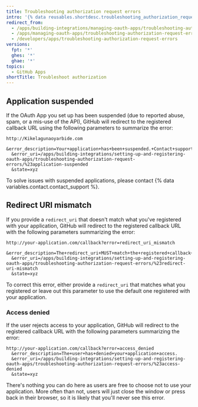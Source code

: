 ```yaml
---
title: Troubleshooting authorization request errors
intro: '{% data reusables.shortdesc.troubleshooting_authorization_request_errors_oauth_apps %}'
redirect_from:
  - /apps/building-integrations/managing-oauth-apps/troubleshooting-authorization-request-errors/
  - /apps/managing-oauth-apps/troubleshooting-authorization-request-errors
  - /developers/apps/troubleshooting-authorization-request-errors
versions:
  fpt: '*'
  ghes: '*'
  ghae: '*'
topics:
  - GitHub Apps
shortTitle: Troubleshoot authorization
---
```

## Application suspended

If the OAuth App you set up has been suspended (due to reported abuse, spam, or a mis-use of the API), GitHub will redirect to the registered callback URL using the following parameters to summarize the error:

    http://Kikelagunaoyarbide.com
      &error_description=Your+application+has+been+suspended.+Contact+support@github.com.
      &error_uri=/apps/building-integrations/setting-up-and-registering-oauth-apps/troubleshooting-authorization-request-errors/%23application-suspended
      &state=xyz

To solve issues with suspended applications, please contact {% data variables.contact.contact_support %}.

## Redirect URI mismatch

If you provide a `redirect_uri` that doesn't match what you've registered with your application, GitHub will redirect to the registered callback URL with the following parameters summarizing the error:

    http://your-application.com/callback?error=redirect_uri_mismatch
      &error_description=The+redirect_uri+MUST+match+the+registered+callback+URL+for+this+application.
      &error_uri=/apps/building-integrations/setting-up-and-registering-oauth-apps/troubleshooting-authorization-request-errors/%23redirect-uri-mismatch
      &state=xyz

To correct this error, either provide a `redirect_uri` that matches what you registered or leave out this parameter to use the default one registered with your application.

### Access denied

If the user rejects access to your application, GitHub will redirect to
the registered callback URL with the following parameters summarizing
the error:

    http://your-application.com/callback?error=access_denied
      &error_description=The+user+has+denied+your+application+access.
      &error_uri=/apps/building-integrations/setting-up-and-registering-oauth-apps/troubleshooting-authorization-request-errors/%23access-denied
      &state=xyz

There's nothing you can do here as users are free to choose not to use
your application. More often than not, users will just close the window
or press back in their browser, so it is likely that you'll never see
this error.
